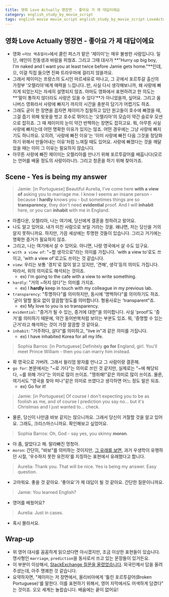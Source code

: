 ```yaml
---
title: 영화 Love Actually 명장면 - 좋아요 가 제 대답이에요
category: english_study_by_movie_script
tags: english movie movie_script english_study_by_movie_script LoveActually
---
```


## 영화 Love Actually 명장면 - 좋아요 가 제 대답이에요

- 영화 `<러브 액츄얼리>`에서 콜린 퍼스가 맡은 '제이미'는 매우 불쌍한 사람입니다. 일단, 애인이 친동생과 바람을 피웠죠. 그리고 그때 대사가 **"Hurry up big boy, I'm naked and I want you at least twice before Jamie gets home."**인데, 으, 이걸 직접 들으면 진짜 트라우마에 걸리지 않을까요. 
- 그래서 제이미는 프랑스의 도시인 마르세유로 떠나고, 그 곳에서 포르투갈 출신의 가정부 '오렐리아'에게 매력을 느낍니다..만, 사실 다시 생각해보니까, 왜 사랑에 빠지게 되었는지는 자세히 설명되지 않죠. 아마도 영화에서 표현하려고 한 의도는 **'말이 통하지 않더라도 사랑은 있을 수 있다'**가 아니었을까, 싶어요. 그리고 옴니버스 영화라서 사랑에 빠지기 까지의 시간을 충분히 담기가 어렵기도 하죠.
- 그래도 굳이 한 장면을 꼽자면 제이미가 집필하고 있던 원고들이 호수에 빠졌을 때, 그걸 줍기 위해 윗옷을 벗고 호수로 뛰어드는 '오렐리아'의 모습이 약간 슬로우 모션으로 잡히죠. 그 때 제이미의 눈이 약간 반짝하는 장면도 잡히고요. 뭐, 아무튼 사실 사랑에 빠지는데 어떤 명확한 이유가 있지는 않죠. 어떤 경우에는 그냥 사랑에 빠지기도 하니까요. 오히려, '사랑에 빠진 이유'는 '이미 사랑에 빠진 다음 그것을 정당화하기 위해서 만들어내는 이유'처럼 느껴질 때도 있어요. 사랑에 빠졌다는 것을 깨달았을 때는 이미 그 이유는 필요하지 않습니다. 
- 아무튼 사랑에 빠진 제이미는 오렐리아를 만나기 위해 포르투갈어를 배웁니다(모르는 언어를 배울 정도의 사랑이라니!). 그리고 청혼을 하기 위해 찾아가죠. 

## Scene - Yes is being my answer

> Jamie: \[in Portuguese\] Beautiful Aurelia, I've come here **with a view of** asking you to marriage me. 
> I know I seems an insane person - because I **hardly** knows you - but sometimes things are so **transparency**, they don't need **evidential** proof. 
> And I will **inhabit** here, or you can **inhabit** with me in England.

- 아름다운, 오렐리아, 나는 여기에, 당신에게 결혼을 청하려고 왔어요. 
- 나도 알고 있어요. 내가 미친 사람으로 보일 거라는 것을. 왜냐면, 저는 당신을 거의 알지 못하니까요. 하지만, 가끔 세상에는 투명한 것들이 있습니다. 그리고 거기에는 명확한 증거가 필요하지 않죠. 
- 그리고, 나는 여기에서 살 수 있어요. 아니면, 나랑 영국에서 살 수도 있구요. 
- `with a view of`: "~할 생각으로"라는 의미를 가집니다. 'with a view to'로도 쓰이고, 'with a view of'로고도 쓰이는 것 같습니다. 
- `view`: 우리는 보통 '경치'로 많이 알고 있지만, '견해', 생각'등의 의미도 가집니다. 따라서, 위의 의미로도 해석되는 것이죠. 
  - ex) I'm going to the cafe with a view to write something. 
- `hardly`: "거의 ~하지 않다"는 의미를 가지죠. 
  - ex) I **hardly** keep in touch with my colleague in my previous lab. 
- `transparency`: "투명하다"를 의미하지만, 동시에 '명백하다"를 의미하기도 하죠. '굳이 말할 필요 없이 깔끔함'정도를 의미합니다. 형용사로는 'transparent"죠. 
  - ex) My love to you is so transparency. 
- `evidential`: "증거가 될 수 있는, 증거에 대한"을 의미합니다. 사실 'proof'도 '증거'를 의미하기 때문에, 약간 동어반복처럼 보이는 부분도 있죠. 뭐, '증명할 수 있는 근거'라고 해석하는 것이 가장 깔끔할 것 같아요. 
- `inhabit`: "거주하다, 살다"를 의미하고, "live in"과 같은 의미를 가집니다. 
  - ex) I have inhabited Korea for all my life. 

> Sophia Barros: \[in Portuguese\] Definitely **go for** England, girl. You'll meet Prince William - then you can marry him instead.

- 확 영국으로 가버려. 그래서 윌리엄 왕자를 만나고 그 사람이랑 결혼해. 
- `go for`: 본문에서는 "~로 가다"는 의미로 쓰인 것 같지만, 실제로는 "~에 해당되다, ~를 위해 가다"는 의미로 많이 쓰이죠. "쟁취해!"같은 의미로 많이 쓰이죠. 물론, 여기서도 "영국을 찾아 떠나"같은 의미로 쓰였다고 생각하면 어느 정도 말은 되죠. 
  - ex) Go for it!

> Jamie: \[in Portuguese\] Of course I don't expecting you to be as foolish as me, and of course I prediction you say no... but it's Christmas and I just wanted to... check.

- 물론, 당신이 나만큼 바보 같지는 않으니까요. 그래서 당신이 거절할 것을 알고 있어요. 그래도, 크리스마스니까요. 확인해보고 싶었어요. 

> Sophia Barros: Oh, God - say yes, you skinny **moron**.

- 아 좀, 알았다고 해. 말라빠진 멍청아.
- `moron`: 간단히, "바보"를 의미하는 것이지만, [그 유래를 보면](https://en.wikipedia.org/wiki/Moron_(psychology)), 과거 우생학이 유행하던 시절, '우수하지 못한 유전자'를 지칭하는 표현에서 유래했다고 합니다. 

> Aurelia: Thank you. That will be nice. Yes is being my answer. Easy question.

- 고마워요. 좋을 것 같아요. '좋아요'가 제 대답이 될 것 같아요. 간단한 질문이니까요.

> Jamie: You learned English?

- 영어를 배웠어요? 

> Aurelia: Just in cases.

- 혹시 몰라서요. 

## Wrap-up

- 위 영어 대사를 꼼꼼하게 읽으셨다면 아시겠지만, 조금 이상한 표현들이 있습니다. 명사형인 `marriage`, `prediction`을 동사로서 쓰고 있는 문장들이 있거든요.
- 이 부분이 이상해서, [StackExchange 질문을 올렸었습니다](https://ell.stackexchange.com/questions/229242/can-marriage-be-used-as-a-verb/229333#229333). 외국인께서 답을 올려주셨는데, 아주 명쾌한 것 같습니다. 
- 요약하자면, "제이미는 저 장면에서, 올리비아에게 '틀린 포르투갈어(Broken Portuguese)'를 말한다. 이를 표현하기 위해서, 영어 자막에서도 어색하게 담겼다" 는 것이죠. 오오 세계는 놀랍습니다. 배움에는 끝이 없어요!
